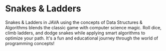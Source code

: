 # Snakes & Ladders

Snakes & Ladders in JAVA using the concepts of Data Structures & Algorithms blends the classic game with computer science magic. Roll dice, climb ladders, and dodge snakes while applying smart algorithms to optimize your path. It's a fun and educational journey through the world of programming concepts!

